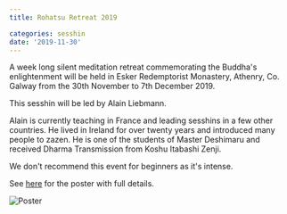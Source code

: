 ```yaml
---
title: Rohatsu Retreat 2019

categories: sesshin
date: '2019-11-30'
---
```


A week long silent meditation retreat commemorating the Buddha's enlightenment will be held in Esker Redemptorist Monastery, Athenry, Co. Galway from the 30th November to 7th December 2019.

This sesshin will be led by Alain Liebmann.

Alain is currently teaching in France and leading sesshins in a few other countries. He lived in Ireland for over twenty years and introduced many people to zazen. He is one of the students of Master Deshimaru and received Dharma Transmission from Koshu Itabashi Zenji.

We don't recommend this event for beginners as it's intense.

See [here](http://www.zenireland.com/img/Rohatsu_Esker.jpg) for the poster with full details.

![Poster](http://www.zenireland.com/img/Rohatsu_Esker.jpg)
